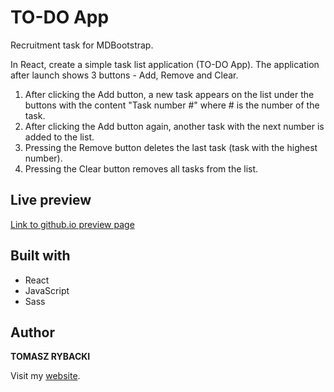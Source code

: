 # TO-DO App

Recruitment task for MDBootstrap.

In React, create a simple task list application (TO-DO App). The application after launch shows 3 buttons - Add, Remove and Clear.

1. After clicking the Add button, a new task appears on the list under the buttons with the content "Task number #" where # is the number of the task.
2. After clicking the Add button again, another task with the next number is added to the list.
3. Pressing the Remove button deletes the last task (task with the highest number).
4. Pressing the Clear button removes all tasks from the list.


## Live preview

[Link to github.io preview page](https://tomaszrybacki.github.io/TO-DO-App/)

## Built with

* React
* JavaScript
* Sass

## Author

__TOMASZ RYBACKI__

Visit my [website](http://tomasz-rybacki.pl).
